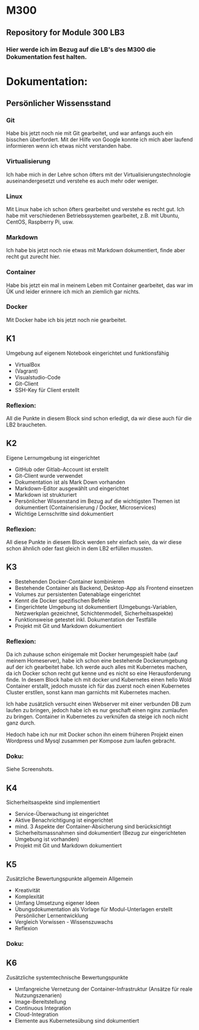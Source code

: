 # M300
## Repository for Module 300 LB3

### Hier werde ich im Bezug auf die LB's des M300 die Dokumentation fest halten.

# Dokumentation:

## Persönlicher Wissensstand

### Git

Habe bis jetzt noch nie mit Git gearbeitet, und war anfangs auch ein bisschen überfordert. Mit der Hilfe von Google konnte ich mich aber laufend informieren wenn ich etwas nicht verstanden habe.

### Virtualisierung

Ich habe mich in der Lehre schon öfters mit der Virtualisierungstechnologie auseinandergesetzt und verstehe es auch mehr oder weniger.

### Linux

Mit Linux habe ich schon öfters gearbeitet und verstehe es recht gut. Ich habe mit verschiedenen Betriebssystemen gearbeitet, z.B. mit Ubuntu, CentOS, Raspberry Pi, usw.

### Markdown

Ich habe bis jetzt noch nie etwas mit Markdown dokumentiert, finde aber recht gut zurecht hier.

### Container

Habe bis jetzt ein mal in meinem Leben mit Container gearbeitet, das war im ÜK und leider erinnere ich mich an ziemlich gar nichts.

### Docker

Mit Docker habe ich bis jetzt noch nie gearbeitet.

## K1

Umgebung auf eigenem Notebook eingerichtet und funktionsfähig
- VirtualBox
- (Vagrant)
- Visualstudio-Code
- Git-Client
- SSH-Key für Client erstellt

### Reflexion:

All die Punkte in diesem Block sind schon erledigt, da wir diese auch für die LB2 braucheten.

## K2

Eigene Lernumgebung ist eingerichtet
- GitHub oder Gitlab-Account ist erstellt
- Git-Client wurde verwendet
- Dokumentation ist als Mark Down vorhanden
- Markdown-Editor ausgewählt und eingerichtet
- Markdown ist strukturiert
- Persönlicher Wissenstand im Bezug auf die wichtigsten Themen ist dokumentiert (Containerisierung / Docker, Microservices)
- Wichtige Lernschritte sind dokumentiert

### Reflexion:

All diese Punkte in diesem Block werden sehr einfach sein, da wir diese schon ähnlich oder fast gleich in dem LB2 erfüllen mussten.

## K3

- Bestehenden Docker-Container kombinieren
- Bestehende Container als Backend, Desktop-App als Frontend  einsetzen
- Volumes zur persistenten Datenablage eingerichtet
- Kennt die Docker spezifischen Befehle
- Eingerichtete Umgebung ist dokumentiert (Umgebungs-Variablen, Netzwerkplan gezeichnet, Schichtenmodell, Sicherheitsaspekte)
- Funktionsweise getestet inkl. Dokumentation der Testfälle
- Projekt mit Git und Markdown dokumentiert

### Reflexion:

Da ich zuhause schon einigemale mit Docker herumgespielt habe (auf meinem Homeserver), habe ich schon eine bestehende Dockerumgebung auf der ich gearbeitet habe.
Ich werde auch alles mit Kubernetes machen, da ich Docker schon recht gut kenne und es nicht so eine Herausforderung finde.
In desem Block habe ich mit docker und Kubernetes einen hello Wold Container erstallt, jedoch musste ich für das zuerst noch einen Kubernetes Cluster erstllen, sonst kann man garnichts mit Kubernetes machen.

Ich habe zusätzlich versucht einen Webserver mit einer verbunden DB zum laufen zu bringen, jedoch habe ich es nur geschaft einen nginx zumlaufen zu bringen. Container in Kubernetes zu verknüfen da steige ich noch nicht ganz durch.

Hedoch habe ich nur mit Docker schon ihn einem früheren Projekt einen Wordpress und Mysql zusammen per Kompose zum laufen gebracht.

### Doku:

Siehe Screenshots.

## K4

Sicherheitsaspekte sind implementiert
- Service-Überwachung ist eingerichtet
- Aktive Benachrichtigung ist eingerichtet
- mind. 3 Aspekte der Container-Absicherung sind berücksichtigt
- Sicherheitsmassnahmen sind dokumentiert (Bezug zur eingerichteten Umgebung ist vorhanden)
- Projekt mit Git und Markdown dokumentiert


## K5

Zusätzliche Bewertungspunkte allgemein
Allgemein
- Kreativität
- Komplexität
- Umfang
Umsetzung eigener Ideen
- Übungsdokumentation als Vorlage für Modul-Unterlagen erstellt 
Persönlicher Lernentwicklung
- Vergleich Vorwissen - Wissenszuwachs
- Reflexion

### Doku:

## K6

Zusätzliche systemtechnische Bewertungspunkte
- Umfangreiche Vernetzung der Container-Infrastruktur (Ansätze für reale Nutzungszenarien)
- Image-Bereitstellung
- Continuous Integration
- Cloud-Integration
- Elemente aus Kubernetesübung sind dokumentiert
